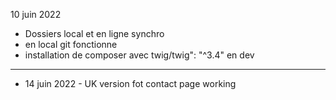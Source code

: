10 juin 2022
- Dossiers local et en ligne synchro
- en local git fonctionne 
- installation de composer avec twig/twig": "^3.4" en dev
************************************************************
- 14 juin 2022 - UK version fot contact page working
